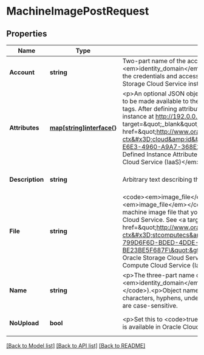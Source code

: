 # MachineImagePostRequest

## Properties
Name | Type | Description | Notes
------------ | ------------- | ------------- | -------------
**Account** | **string** | Two-part name of the account (&lt;code&gt;/Compute-&lt;em&gt;identity_domain&lt;/em&gt;/cloud_storage&lt;/code&gt; that contains the credentials and access details of the associated Oracle Storage Cloud Service instance. | [default to null]
**Attributes** | [**map[string]interface{}**](interface{}.md) | &lt;p&gt;An optional JSON object or dictionary of arbitrary attributes to be made available to the instance. These are user-defined tags. After defining attributes, you can view them from within an instance at http://192.0.0.192/. See &lt;a target&#x3D;\&quot;_blank\&quot; href&#x3D;\&quot;http://www.oracle.com/pls/topic/lookup?ctx&#x3D;cloud&amp;id&#x3D;STCSG-GUID-79AE6910-E6E3-4960-A9A7-368E26D894F6\&quot;&gt;Retrieving User-Defined Instance Attributes&lt;/a&gt; in &lt;em&gt;Using Oracle Compute Cloud Service (IaaS)&lt;/em&gt;. | [optional] [default to null]
**Description** | **string** | Arbitrary text describing the image. | [optional] [default to null]
**File** | **string** | &lt;code&gt;&lt;em&gt;image_file&lt;/em&gt;.tar.gz&lt;/code&gt;, where &lt;code&gt;&lt;em&gt;image_file&lt;/em&gt;&lt;/code&gt; is the .tar.gz name of the machine image file that you have uploaded to Oracle Storage Cloud Service. See &lt;a target&#x3D;\&quot;_blank\&quot; href&#x3D;\&quot;http://www.oracle.com/pls/topic/lookup?ctx&#x3D;stcomputecs&amp;id&#x3D;MMOCS-GUID-799D6F6D-BDED-4DDE-9B3D-BE23BE5F687F\&quot;&gt;Uploading Machine Image Files to Oracle Storage Cloud Service&lt;/a&gt; in &lt;em&gt;Using Oracle Compute Cloud Service (IaaS)&lt;/em&gt;. | [optional] [default to null]
**Name** | **string** | &lt;p&gt;The three-part name of the object (&lt;code&gt;/Compute-&lt;em&gt;identity_domain&lt;/em&gt;/&lt;em&gt;user&lt;/em&gt;/&lt;em&gt;object&lt;/em&gt;&lt;/code&gt;).&lt;p&gt;Object names can contain only alphanumeric characters, hyphens, underscores, and periods. Object names are case-sensitive. | [default to null]
**NoUpload** | **bool** | &lt;p&gt;Set this to &lt;code&gt;true&lt;/code&gt;. Indicates that the image file is available in Oracle Cloud Storage Service. | [optional] [default to null]

[[Back to Model list]](../README.md#documentation-for-models) [[Back to API list]](../README.md#documentation-for-api-endpoints) [[Back to README]](../README.md)


